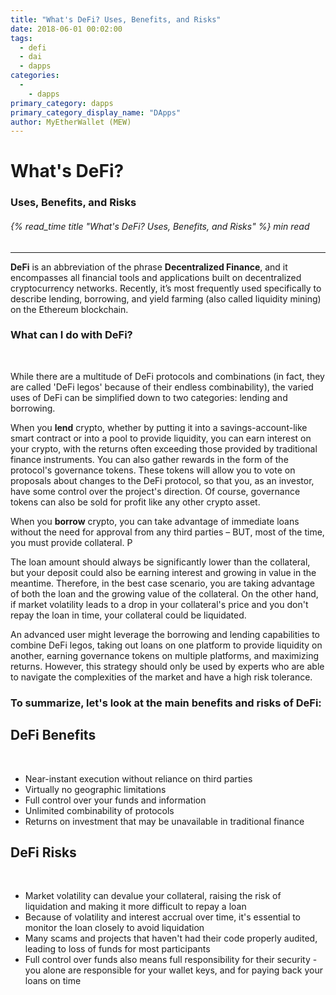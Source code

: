 ```yaml
---
title: "What's DeFi? Uses, Benefits, and Risks"
date: 2018-06-01 00:02:00
tags:
  - defi
  - dai
  - dapps
categories:
  - 
    - dapps
primary_category: dapps
primary_category_display_name: "DApps"
author: MyEtherWallet (MEW)
---
```


# **What's DeFi?**

### **Uses, Benefits, and Risks**

###### {% read_time title "What's DeFi? Uses, Benefits, and Risks" %} min read

* * *

**DeFi** is an abbreviation of the phrase **Decentralized Finance**, and it encompasses all financial tools and applications built on decentralized cryptocurrency networks. Recently, it’s most frequently used specifically to describe lending, borrowing, and yield farming (also called liquidity mining) on the Ethereum blockchain.

### **What can I do with DeFi?**

<br>

While there are a multitude of DeFi protocols and combinations (in fact, they are called 'DeFi legos' because of their endless combinability), the varied uses of DeFi can be simplified down to two categories: lending and borrowing.

When you **lend** crypto, whether by putting it into a savings-account-like smart contract or into a pool to provide liquidity, you can earn interest on your crypto, with the returns often exceeding those provided by traditional finance instruments. You can also gather rewards in the form of the protocol's governance tokens. These tokens will allow you to vote on proposals about changes to the DeFi protocol, so that you, as an investor, have some control over the project's direction. Of course, governance tokens can also be sold for profit like any other crypto asset.

When you **borrow** crypto, you can take advantage of immediate loans without the need for approval from any third parties – BUT, most of the time, you must provide collateral. P

The loan amount should always be significantly lower than the collateral, but your deposit could also be earning interest and growing in value in the meantime. Therefore, in the best case scenario, you are taking advantage of both the loan and the growing value of the collateral. On the other hand, if market volatility leads to a drop in your collateral's price and you don't repay the loan in time, your collateral could be liquidated.

An advanced user might leverage the borrowing and lending capabilities to combine DeFi legos, taking out loans on one platform to provide liquidity on another, earning governance tokens on multiple platforms, and maximizing returns. However, this strategy should only be used by experts who are able to navigate the complexities of the market and have a high risk tolerance.

### **To summarize, let's look at the main benefits and risks of DeFi:**

## **DeFi Benefits**

<br>

-   Near-instant execution without reliance on third parties
-   Virtually no geographic limitations
-   Full control over your funds and information
-   Unlimited combinability of protocols
-   Returns on investment that may be unavailable in traditional finance

## **DeFi Risks**

<br>

-   Market volatility can devalue your collateral, raising the risk of liquidation and making it more difficult to repay a loan
-   Because of volatility and interest accrual over time, it's essential to monitor the loan closely to avoid liquidation
-   Many scams and projects that haven't had their code properly audited, leading to loss of funds for most participants
-   Full control over funds also means full responsibility for their security - you alone are responsible for your wallet keys, and for paying back your loans on time
